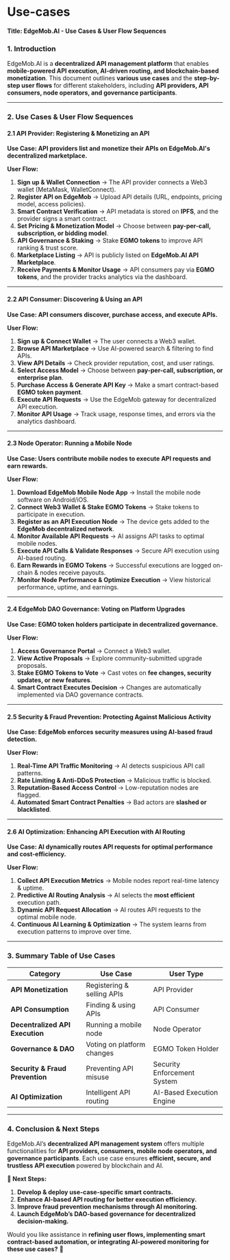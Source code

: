 # Use-cases

**Title: EdgeMob.AI - Use Cases & User Flow Sequences**

### **1. Introduction**

EdgeMob.AI is a **decentralized API management platform** that enables **mobile-powered API execution, AI-driven routing, and blockchain-based monetization**. This document outlines **various use cases** and the **step-by-step user flows** for different stakeholders, including **API providers, API consumers, node operators, and governance participants**.

***

### **2. Use Cases & User Flow Sequences**

#### **2.1 API Provider: Registering & Monetizing an API**

**Use Case: API providers list and monetize their APIs on EdgeMob.AI's decentralized marketplace.**

**User Flow:**

1. **Sign up & Wallet Connection** → The API provider connects a Web3 wallet (MetaMask, WalletConnect).
2. **Register API on EdgeMob** → Upload API details (URL, endpoints, pricing model, access policies).
3. **Smart Contract Verification** → API metadata is stored on **IPFS**, and the provider signs a smart contract.
4. **Set Pricing & Monetization Model** → Choose between **pay-per-call, subscription, or bidding model**.
5. **API Governance & Staking** → Stake **EGMO tokens** to improve API ranking & trust score.
6. **Marketplace Listing** → API is publicly listed on **EdgeMob.AI API Marketplace**.
7. **Receive Payments & Monitor Usage** → API consumers pay via **EGMO tokens**, and the provider tracks analytics via the dashboard.

***

#### **2.2 API Consumer: Discovering & Using an API**

**Use Case: API consumers discover, purchase access, and execute APIs.**

**User Flow:**

1. **Sign up & Connect Wallet** → The user connects a Web3 wallet.
2. **Browse API Marketplace** → Use AI-powered search & filtering to find APIs.
3. **View API Details** → Check provider reputation, cost, and user ratings.
4. **Select Access Model** → Choose between **pay-per-call, subscription, or enterprise plan**.
5. **Purchase Access & Generate API Key** → Make a smart contract-based **EGMO token payment**.
6. **Execute API Requests** → Use the EdgeMob gateway for decentralized API execution.
7. **Monitor API Usage** → Track usage, response times, and errors via the analytics dashboard.

***

#### **2.3 Node Operator: Running a Mobile Node**

**Use Case: Users contribute mobile nodes to execute API requests and earn rewards.**

**User Flow:**

1. **Download EdgeMob Mobile Node App** → Install the mobile node software on Android/iOS.
2. **Connect Web3 Wallet & Stake EGMO Tokens** → Stake tokens to participate in execution.
3. **Register as an API Execution Node** → The device gets added to the **EdgeMob decentralized network**.
4. **Monitor Available API Requests** → AI assigns API tasks to optimal mobile nodes.
5. **Execute API Calls & Validate Responses** → Secure API execution using AI-based routing.
6. **Earn Rewards in EGMO Tokens** → Successful executions are logged on-chain & nodes receive payouts.
7. **Monitor Node Performance & Optimize Execution** → View historical performance, uptime, and earnings.

***

#### **2.4 EdgeMob DAO Governance: Voting on Platform Upgrades**

**Use Case: EGMO token holders participate in decentralized governance.**

**User Flow:**

1. **Access Governance Portal** → Connect a Web3 wallet.
2. **View Active Proposals** → Explore community-submitted upgrade proposals.
3. **Stake EGMO Tokens to Vote** → Cast votes on **fee changes, security updates, or new features**.
4. **Smart Contract Executes Decision** → Changes are automatically implemented via DAO governance contracts.

***

#### **2.5 Security & Fraud Prevention: Protecting Against Malicious Activity**

**Use Case: EdgeMob enforces security measures using AI-based fraud detection.**

**User Flow:**

1. **Real-Time API Traffic Monitoring** → AI detects suspicious API call patterns.
2. **Rate Limiting & Anti-DDoS Protection** → Malicious traffic is blocked.
3. **Reputation-Based Access Control** → Low-reputation nodes are flagged.
4. **Automated Smart Contract Penalties** → Bad actors are **slashed or blacklisted**.

***

#### **2.6 AI Optimization: Enhancing API Execution with AI Routing**

**Use Case: AI dynamically routes API requests for optimal performance and cost-efficiency.**

**User Flow:**

1. **Collect API Execution Metrics** → Mobile nodes report real-time latency & uptime.
2. **Predictive AI Routing Analysis** → AI selects the **most efficient** execution path.
3. **Dynamic API Request Allocation** → AI routes API requests to the optimal mobile node.
4. **Continuous AI Learning & Optimization** → The system learns from execution patterns to improve over time.

***

### **3. Summary Table of Use Cases**

| **Category**                    | **Use Case**               | **User Type**               |
| ------------------------------- | -------------------------- | --------------------------- |
| **API Monetization**            | Registering & selling APIs | API Provider                |
| **API Consumption**             | Finding & using APIs       | API Consumer                |
| **Decentralized API Execution** | Running a mobile node      | Node Operator               |
| **Governance & DAO**            | Voting on platform changes | EGMO Token Holder           |
| **Security & Fraud Prevention** | Preventing API misuse      | Security Enforcement System |
| **AI Optimization**             | Intelligent API routing    | AI-Based Execution Engine   |

***

### **4. Conclusion & Next Steps**

EdgeMob.AI’s **decentralized API management system** offers multiple functionalities for **API providers, consumers, mobile node operators, and governance participants**. Each use case ensures **efficient, secure, and trustless API execution** powered by blockchain and AI.

**🚀 Next Steps:**

1. **Develop & deploy use-case-specific smart contracts.**
2. **Enhance AI-based API routing for better execution efficiency.**
3. **Improve fraud prevention mechanisms through AI monitoring.**
4. **Launch EdgeMob’s DAO-based governance for decentralized decision-making.**

Would you like assistance in **refining user flows, implementing smart contract-based automation, or integrating AI-powered monitoring for these use cases?** 🚀
